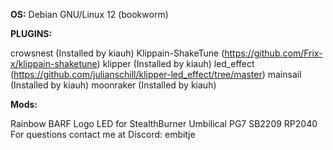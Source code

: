 **OS:**
Debian GNU/Linux 12 (bookworm)

**PLUGINS:**

crowsnest (Installed by kiauh)
Klippain-ShakeTune (https://github.com/Frix-x/klippain-shaketune)
klipper (Installed by kiauh)
led_effect (https://github.com/julianschill/klipper-led_effect/tree/master)
mainsail (Installed by kiauh)
moonraker (Installed by kiauh)

**Mods:**

Rainbow BARF Logo LED for StealthBurner
Umbilical PG7
SB2209 RP2040
For questions contact me at Discord: embitje
